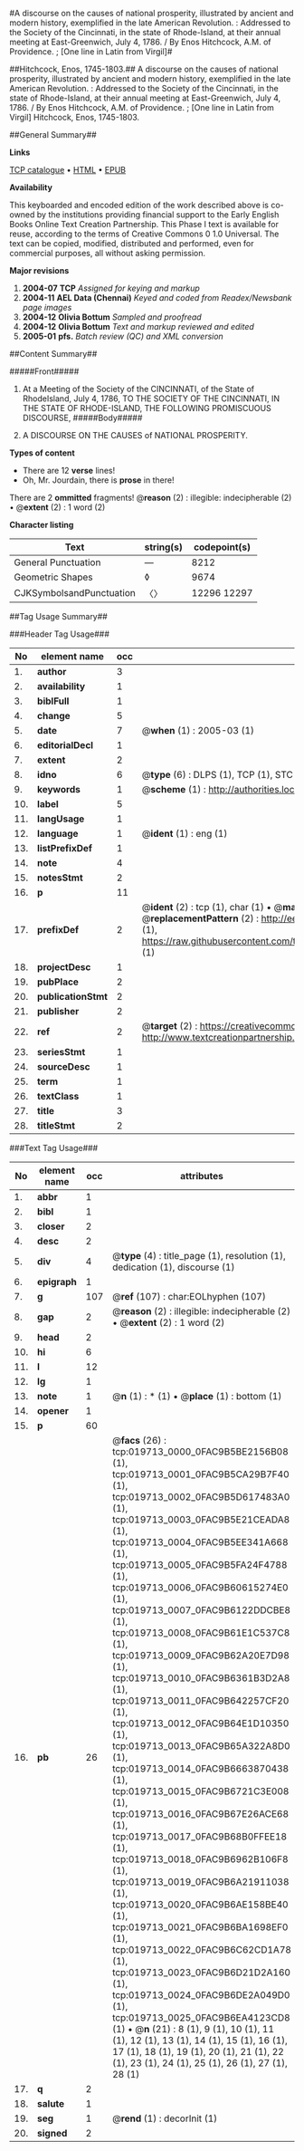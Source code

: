 #A discourse on the causes of national prosperity, illustrated by ancient and modern history, exemplified in the late American Revolution. : Addressed to the Society of the Cincinnati, in the state of Rhode-Island, at their annual meeting at East-Greenwich, July 4, 1786. / By Enos Hitchcock, A.M. of Providence. ; [One line in Latin from Virgil]#

##Hitchcock, Enos, 1745-1803.##
A discourse on the causes of national prosperity, illustrated by ancient and modern history, exemplified in the late American Revolution. : Addressed to the Society of the Cincinnati, in the state of Rhode-Island, at their annual meeting at East-Greenwich, July 4, 1786. / By Enos Hitchcock, A.M. of Providence. ; [One line in Latin from Virgil]
Hitchcock, Enos, 1745-1803.

##General Summary##

**Links**

[TCP catalogue](http://www.ota.ox.ac.uk/tcp/)  • 
[HTML](http://tei.it.ox.ac.uk/tcp/Texts-HTML/free/N15/N15475.html)  • 
[EPUB](http://tei.it.ox.ac.uk/tcp/Texts-EPUB/free/N15/N15475.epub)

**Availability**

This keyboarded and encoded edition of the
	       work described above is co-owned by the institutions
	       providing financial support to the Early English Books
	       Online Text Creation Partnership. This Phase I text is
	       available for reuse, according to the terms of Creative
	       Commons 0 1.0 Universal. The text can be copied,
	       modified, distributed and performed, even for
	       commercial purposes, all without asking permission.

**Major revisions**

1. __2004-07__ __TCP__ *Assigned for keying and markup*
1. __2004-11__ __AEL Data (Chennai)__ *Keyed and coded from Readex/Newsbank page images*
1. __2004-12__ __Olivia Bottum__ *Sampled and proofread*
1. __2004-12__ __Olivia Bottum__ *Text and markup reviewed and edited*
1. __2005-01__ __pfs.__ *Batch review (QC) and XML conversion*

##Content Summary##

#####Front#####

1. At a Meeting of the Society of the CINCINNATI, of the State of RhodeIsland, July 4, 1786,
TO THE SOCIETY OF THE CINCINNATI, IN THE STATE OF RHODE-ISLAND, THE FOLLOWING PROMISCUOUS DISCOURSE,
#####Body#####

1. A DISCOURSE ON THE CAUSES of NATIONAL PROSPERITY.

**Types of content**

  * There are 12 **verse** lines!
  * Oh, Mr. Jourdain, there is **prose** in there!

There are 2 **ommitted** fragments! 
 @__reason__ (2) : illegible: indecipherable (2)  •  @__extent__ (2) : 1 word (2)

**Character listing**


|Text|string(s)|codepoint(s)|
|---|---|---|
|General Punctuation|—|8212|
|Geometric Shapes|◊|9674|
|CJKSymbolsandPunctuation|〈〉|12296 12297|

##Tag Usage Summary##

###Header Tag Usage###

|No|element name|occ|attributes|
|---|---|---|---|
|1.|__author__|3||
|2.|__availability__|1||
|3.|__biblFull__|1||
|4.|__change__|5||
|5.|__date__|7| @__when__ (1) : 2005-03 (1)|
|6.|__editorialDecl__|1||
|7.|__extent__|2||
|8.|__idno__|6| @__type__ (6) : DLPS (1), TCP (1), STC (1), NOTIS (1), IMAGE-SET (1), EVANS-CITATION (1)|
|9.|__keywords__|1| @__scheme__ (1) : http://authorities.loc.gov/ (1)|
|10.|__label__|5||
|11.|__langUsage__|1||
|12.|__language__|1| @__ident__ (1) : eng (1)|
|13.|__listPrefixDef__|1||
|14.|__note__|4||
|15.|__notesStmt__|2||
|16.|__p__|11||
|17.|__prefixDef__|2| @__ident__ (2) : tcp (1), char (1)  •  @__matchPattern__ (2) : ([0-9\-]+):([0-9IVX]+) (1), (.+) (1)  •  @__replacementPattern__ (2) : http://eebo.chadwyck.com/downloadtiff?vid=$1&page=$2 (1), https://raw.githubusercontent.com/textcreationpartnership/Texts/master/tcpchars.xml#$1 (1)|
|18.|__projectDesc__|1||
|19.|__pubPlace__|2||
|20.|__publicationStmt__|2||
|21.|__publisher__|2||
|22.|__ref__|2| @__target__ (2) : https://creativecommons.org/publicdomain/zero/1.0/ (1), http://www.textcreationpartnership.org/docs/. (1)|
|23.|__seriesStmt__|1||
|24.|__sourceDesc__|1||
|25.|__term__|1||
|26.|__textClass__|1||
|27.|__title__|3||
|28.|__titleStmt__|2||


###Text Tag Usage###

|No|element name|occ|attributes|
|---|---|---|---|
|1.|__abbr__|1||
|2.|__bibl__|1||
|3.|__closer__|2||
|4.|__desc__|2||
|5.|__div__|4| @__type__ (4) : title_page (1), resolution (1), dedication (1), discourse (1)|
|6.|__epigraph__|1||
|7.|__g__|107| @__ref__ (107) : char:EOLhyphen (107)|
|8.|__gap__|2| @__reason__ (2) : illegible: indecipherable (2)  •  @__extent__ (2) : 1 word (2)|
|9.|__head__|2||
|10.|__hi__|6||
|11.|__l__|12||
|12.|__lg__|1||
|13.|__note__|1| @__n__ (1) : * (1)  •  @__place__ (1) : bottom (1)|
|14.|__opener__|1||
|15.|__p__|60||
|16.|__pb__|26| @__facs__ (26) : tcp:019713_0000_0FAC9B5BE2156B08 (1), tcp:019713_0001_0FAC9B5CA29B7F40 (1), tcp:019713_0002_0FAC9B5D617483A0 (1), tcp:019713_0003_0FAC9B5E21CEADA8 (1), tcp:019713_0004_0FAC9B5EE341A668 (1), tcp:019713_0005_0FAC9B5FA24F4788 (1), tcp:019713_0006_0FAC9B60615274E0 (1), tcp:019713_0007_0FAC9B6122DDCBE8 (1), tcp:019713_0008_0FAC9B61E1C537C8 (1), tcp:019713_0009_0FAC9B62A20E7D98 (1), tcp:019713_0010_0FAC9B6361B3D2A8 (1), tcp:019713_0011_0FAC9B642257CF20 (1), tcp:019713_0012_0FAC9B64E1D10350 (1), tcp:019713_0013_0FAC9B65A322A8D0 (1), tcp:019713_0014_0FAC9B6663870438 (1), tcp:019713_0015_0FAC9B6721C3E008 (1), tcp:019713_0016_0FAC9B67E26ACE68 (1), tcp:019713_0017_0FAC9B68B0FFEE18 (1), tcp:019713_0018_0FAC9B6962B106F8 (1), tcp:019713_0019_0FAC9B6A21911038 (1), tcp:019713_0020_0FAC9B6AE158BE40 (1), tcp:019713_0021_0FAC9B6BA1698EF0 (1), tcp:019713_0022_0FAC9B6C62CD1A78 (1), tcp:019713_0023_0FAC9B6D21D2A160 (1), tcp:019713_0024_0FAC9B6DE2A049D0 (1), tcp:019713_0025_0FAC9B6EA4123CD8 (1)  •  @__n__ (21) : 8 (1), 9 (1), 10 (1), 11 (1), 12 (1), 13 (1), 14 (1), 15 (1), 16 (1), 17 (1), 18 (1), 19 (1), 20 (1), 21 (1), 22 (1), 23 (1), 24 (1), 25 (1), 26 (1), 27 (1), 28 (1)|
|17.|__q__|2||
|18.|__salute__|1||
|19.|__seg__|1| @__rend__ (1) : decorInit (1)|
|20.|__signed__|2||
